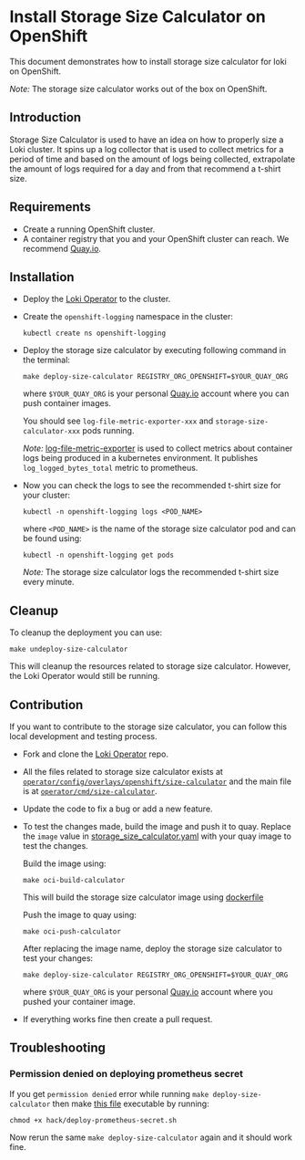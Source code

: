 # Install Storage Size Calculator on OpenShift

This document demonstrates how to install storage size calculator for loki on OpenShift.

_Note:_ The storage size calculator works out of the box on OpenShift.

## Introduction

Storage Size Calculator is used to have an idea on how to properly size a Loki cluster. It spins up a log collector that is used to collect metrics for a period of time and based on the amount of logs being collected, extrapolate the amount of logs required for a day and from that recommend a t-shirt size.

## Requirements

* Create a running OpenShift cluster.
* A container registry that you and your OpenShift cluster can reach. We recommend [Quay.io](https://quay.io/).

## Installation

* Deploy the [Loki Operator](https://github.com/grafana/loki/blob/main/operator/docs/operator/hack_loki_operator.md#hacking-on-loki-operator-on-openshift) to the cluster.

* Create the `openshift-logging` namespace in the cluster:

  ```console
  kubectl create ns openshift-logging
  ```

* Deploy the storage size calculator by executing following command in the terminal:

  ```console
  make deploy-size-calculator REGISTRY_ORG_OPENSHIFT=$YOUR_QUAY_ORG
  ```

  where `$YOUR_QUAY_ORG` is your personal [Quay.io](https://quay.io) account where you can push container images.

  You should see `log-file-metric-exporter-xxx` and `storage-size-calculator-xxx` pods running.

  _Note:_ [log-file-metric-exporter](https://github.com/ViaQ/log-file-metric-exporter) is used to collect metrics about container logs being produced in a kubernetes environment. It publishes `log_logged_bytes_total` metric to prometheus.

* Now you can check the logs to see the recommended t-shirt size for your cluster:

  ```console
  kubectl -n openshift-logging logs <POD_NAME>
  ```

  where `<POD_NAME>` is the name of the storage size calculator pod and can be found using:

  ```console
  kubectl -n openshift-logging get pods
  ```

  _Note:_ The storage size calculator logs the recommended t-shirt size every minute.

## Cleanup

To cleanup the deployment you can use:

```console
make undeploy-size-calculator
```

This will cleanup the resources related to storage size calculator. However, the Loki Operator would still be running.

## Contribution

If you want to contribute to the storage size calculator, you can follow this local development and testing process.

* Fork and clone the [Loki Operator](https://github.com/grafana/loki/tree/main/operator) repo.

* All the files related to storage size calculator exists at [`operator/config/overlays/openshift/size-calculator`](https://github.com/grafana/loki/tree/main/operator/config/overlays/openshift/size-calculator) and the main file is at [`operator/cmd/size-calculator`](https://github.com/grafana/loki/tree/main/operator/cmd/size-calculator).

* Update the code to fix a bug or add a new feature.

* To test the changes made, build the image and push it to quay. Replace the `image` value in [storage_size_calculator.yaml](https://github.com/grafana/loki/blob/main/operator/config/overlays/openshift/size-calculator/storage_size_calculator.yaml) with your quay image to test the changes.

  Build the image using:

  ```console
  make oci-build-calculator
  ```

  This will build the storage size calculator image using [dockerfile](https://github.com/grafana/loki/blob/main/operator/calculator.Dockerfile)

  Push the image to quay using:

  ```console
  make oci-push-calculator
  ```

  After replacing the image name, deploy the storage size calculator to test your changes:

  ```console
  make deploy-size-calculator REGISTRY_ORG_OPENSHIFT=$YOUR_QUAY_ORG
  ```

  where `$YOUR_QUAY_ORG` is your personal [Quay.io](https://quay.io) account where you pushed your container image.

* If everything works fine then create a pull request.

## Troubleshooting

### Permission denied on deploying prometheus secret

If you get `permission denied` error while running `make deploy-size-calculator` then make [this file](https://github.com/grafana/loki/blob/main/operator/hack/deploy-prometheus-secret.sh) executable by running:

```console
chmod +x hack/deploy-prometheus-secret.sh
```

Now rerun the same `make deploy-size-calculator` again and it should work fine.
